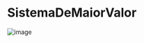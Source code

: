 # SistemaDeMaiorValor
![image](https://github.com/KauanGaraujo/SistemaDeMaiorValor/assets/116290215/d5a17aa7-2f2c-4b8d-9fce-053851a90c7f)

